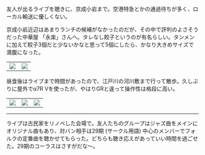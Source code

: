 友人が出るライブを聴きに、京成小岩まで。空港特急とかの通過待ちが多く、ローカル輸送に優しくない。

京成小岩近辺はあまりランチの候補がなかったのだが、その中で評判のよさそうだった中華屋
「永楽」さんへ。タレなし餃子というのが有名らしい。タンメンに加えて餃子3個だと少ないかなと思って5個にしたら、かなり大きめサイズで満腹になった。

<table>
  <tr>
    <td><img src="https://photos.apkas.net/medium/202504/20250413-3X000531.webp" /></td>
    <td><img src="https://photos.apkas.net/medium/202504/20250413-3X000532.webp" /></td>
  </tr>
</table>

昼食後はライブまで時間があったので、江戸川の河川敷まで行って散歩。久しぶりに屋外でα7R Vを使ったが、やはりGRと違って操作性は格段に高い。

<table>
  <tr>
    <td><img src="https://photos.apkas.net/medium/202504/20250413-AR500040.webp" /></td>
    <td><img src="https://photos.apkas.net/medium/202504/20250413-AR500045.webp" /></td>
    <td><img src="https://photos.apkas.net/medium/202504/20250413-AR500046.webp" /></td>
  </tr>
</table>

---

ライブは古民家をリノベした会場で。友人たちのグループはジャズ曲をメインにオリジナル曲もあり、対バン相手は29期 (サークル用語) 中心のメンバーでフォルクの定番曲を聴かせてもらった。どちらも聴き応えがあっていい時間を過ごせた。29期のコーラスはさすがだな〜。
